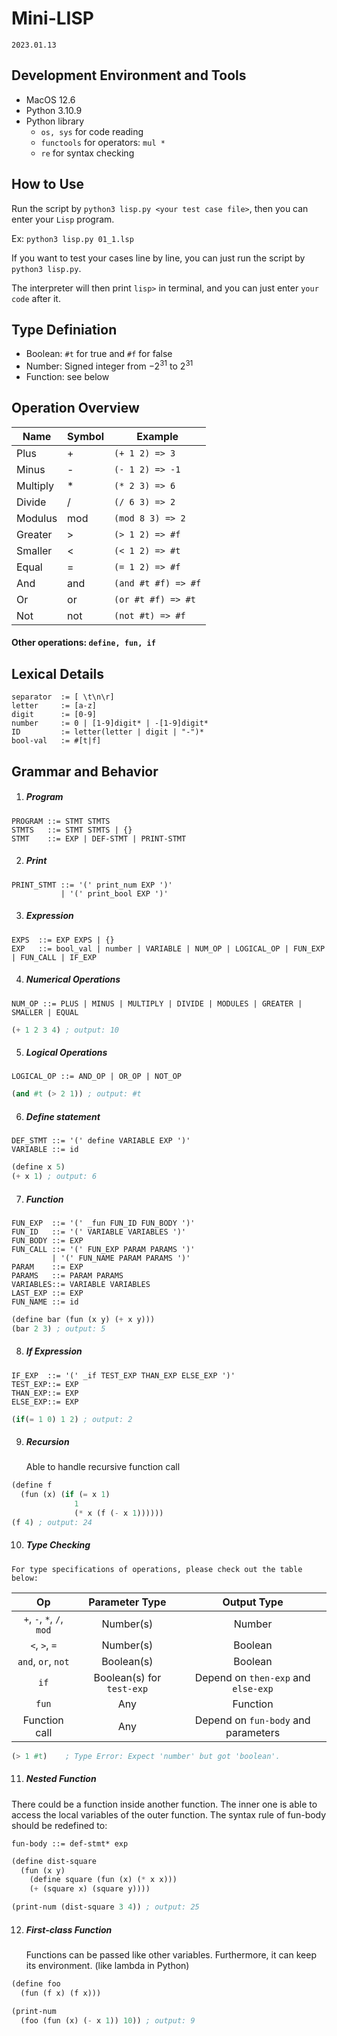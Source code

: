 #  Mini-LISP

`2023.01.13`

## Development Environment and Tools
- MacOS 12.6
- Python 3.10.9
- Python library
  - `os, sys` for code reading
  - `functools` for operators: `mul *`
  - `re` for syntax checking

## How to Use
Run the script by `python3 lisp.py <your test case file>`, then you can enter your `Lisp` program.

Ex: `python3 lisp.py 01_1.lsp`

If you want to test your cases line by line, you can just run the script by `python3 lisp.py`.

The interpreter will then print `lisp>` in terminal, and you can just enter `your code` after it.

## Type Definiation

* Boolean: `#t` for true and `#f` for false
* Number: Signed integer from $-2^{31} \text{ to } 2^{31}$
* Function: see below

## Operation Overview

| Name     | Symbol | Example             |
| -------- | ------ | ------------------- |
| Plus     | +      | `(+ 1 2) => 3`      |
| Minus    | -      | `(- 1 2) => -1`     |
| Multiply | *      | `(* 2 3) => 6`      |
| Divide   | /      | `(/ 6 3) => 2`      |
| Modulus  | mod    | `(mod 8 3) => 2`    |
| Greater  | >      | `(> 1 2) => #f`     |
| Smaller  | <      | `(< 1 2) => #t`     |
| Equal    | =      | `(= 1 2) => #f`     |
| And      | and    | `(and #t #f) => #f` |
| Or       | or     | `(or #t #f) => #t`  |
| Not      | not    | `(not #t) => #f`    |

#### Other operations: `define, fun, if`


## Lexical Details

```ebnf
separator  := [ \t\n\r]
letter     := [a-z]
digit      := [0-9]
number     := 0 | [1-9]digit* | -[1-9]digit*
ID         := letter(letter | digit | "-")*
bool-val   := #[t|f]
```

## Grammar and Behavior

1. ##### Program

``` ebnf
PROGRAM ::= STMT STMTS
STMTS   ::= STMT STMTS | {}
STMT    ::= EXP | DEF-STMT | PRINT-STMT
```

2. ##### Print

``` ebnf
PRINT_STMT ::= '(' print_num EXP ')' 
           | '(' print_bool EXP ')'
```

3. ##### Expression
   
``` ebnf
EXPS  ::= EXP EXPS | {}
EXP   ::= bool_val | number | VARIABLE | NUM_OP | LOGICAL_OP | FUN_EXP | FUN_CALL | IF_EXP 
```

4. ##### Numerical Operations 

``` ebnf
NUM_OP ::= PLUS | MINUS | MULTIPLY | DIVIDE | MODULES | GREATER | SMALLER | EQUAL
```

``` lisp
(+ 1 2 3 4) ; output: 10
```

5. ##### Logical Operations

``` ebnf
LOGICAL_OP ::= AND_OP | OR_OP | NOT_OP
```

``` lisp
(and #t (> 2 1)) ; output: #t
```

6. ##### Define statement

``` ebnf
DEF_STMT ::= '(' define VARIABLE EXP ')'
VARIABLE ::= id 
```

``` lisp
(define x 5)
(+ x 1) ; output: 6
```

7. ##### Function

``` ebnf
FUN_EXP  ::= '(' _fun FUN_ID FUN_BODY ')'
FUN_ID   ::= '(' VARIABLE VARIABLES ')'
FUN_BODY ::= EXP
FUN_CALL ::= '(' FUN_EXP PARAM PARAMS ')'
         | '(' FUN_NAME PARAM PARAMS ')'
PARAM    ::= EXP 
PARAMS   ::= PARAM PARAMS 
VARIABLES::= VARIABLE VARIABLES
LAST_EXP ::= EXP
FUN_NAME ::= id
```

``` lisp
(define bar (fun (x y) (+ x y)))
(bar 2 3) ; output: 5
```

8. ##### If Expression

``` ebnf
IF_EXP  ::= '(' _if TEST_EXP THAN_EXP ELSE_EXP ')' 
TEST_EXP::= EXP             
THAN_EXP::= EXP             
ELSE_EXP::= EXP 
```

``` lisp
(if(= 1 0) 1 2) ; output: 2
```

9.  ##### Recursion
    
    Able to handle recursive function call

``` lisp
(define f
  (fun (x) (if (= x 1)
              1
              (* x (f (- x 1))))))
(f 4) ; output: 24
```

10.  ##### Type Checking

    For type specifications of operations, please check out the table below:

  |            Op             |      Parameter Type       |             Output Type             |
  | :-----------------------: | :-----------------------: | :---------------------------------: |
  | `+`, `-`, `*`, `/`, `mod` |         Number(s)         |               Number                |
  |       `<`, `>`, `=`       |         Number(s)         |               Boolean               |
  |    `and`, `or`, `not`     |        Boolean(s)         |               Boolean               |
  |           `if`            | Boolean(s) for `test-exp` | Depend on `then-exp` and `else-exp` |
  |           `fun`           |            Any            |              Function               |
  |       Function call       |            Any            | Depend on `fun-body` and parameters |

``` lisp
(> 1 #t)    ; Type Error: Expect 'number' but got 'boolean'.
```

11.  ##### Nested Function

   There could be a function inside another function. The inner one is able to access the local variables of the outer function. The syntax rule of fun-body should be redefined to:

``` ebnf
fun-body ::= def-stmt* exp
```

``` lisp
(define dist-square
  (fun (x y)
    (define square (fun (x) (* x x)))
    (+ (square x) (square y))))

(print-num (dist-square 3 4)) ; output: 25
```

12. ##### First-class Function
    
    Functions can be passed like other variables. Furthermore, it can keep its environment. (like lambda in Python)

``` lisp
(define foo
  (fun (f x) (f x)))

(print-num
  (foo (fun (x) (- x 1)) 10)) ; output: 9
```
